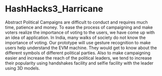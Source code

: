 # HashHacks3_Harricane

Abstract
Political Campaigns are difficult to conduct and requires much time, patience and money. To ease the process of campaigning and make voters realize the importance of voting to the users, we have come up with an idea of application. In India, many walks of society do not know the importance of voting. Our prototype will use gesture recognition to make users help understand the EVM machine. They would get to know about the different symbols of different political parties. Also to make campaigning easier and increase the reach of the political leaders, we tend to increase their popularity using handshakes facility and selfie facility with the leader using 3D models.
